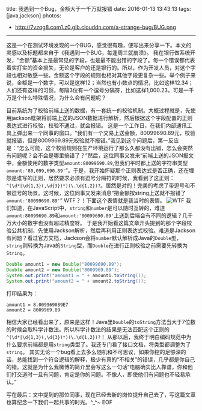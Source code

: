 title: 我遇到一个Bug，金额大于一千万就报错
date: 2016-01-13 13:43:13
tags: [java,jackson]
photos:
- http://7vzqg8.com1.z0.glb.clouddn.com/a-strange-bug/BUG.png
---

这是一个在测试环境发现的一个BUG，感觉很有趣，便写出来分享一下。本文的灵感以及标题都来自于《我遇到一个BUG，每逢周三就崩溃》。
我在银行做系统开发，“金额”基本上是最常见的字段，也是最不能出错的字段了。每一个错误都代表着实打实的资金损失，无论是客户的还是银行的。所以，作为开发人员，对这个字段也相对敏感一些。金额这个字段的规则也相对其他字段更复杂一些。举个例子来说，金额是一个数字，可以是这样12；当然也有小数点的情况，比如这样12.34；人们还有这样的习惯，每隔3位有一个逗号分隔符，比如这样1,000.23。可是一千万是个什么特殊情况，为什么会有问题呢？
<!--more-->
目前系统为了校验前端上送的数据，有一套统一的校验机制。大概过程就是，先使用jackson框架将前端上送的JSON数据进行解析，然后根据这个字段配置的正则表达式进行校验，校验不通过，就会报错。
这是一个工作日，在我们内部通讯工具上弹出来一个同事的窗口。“我们有一个交易上送金额，80099690.89元，校验就报错，但是8009969.89元校验就不报错。”我见到这个问题后，第一反应是：“怎么可能，这个校验规则在生产环境运行了那么久都没有出错，怎么会突然有问题呢？会不会是哪里搞错了？”然后，这位同事又发来“前端上送的JSON报文中，金额使用的数字类型`amount:80099690.89`,但我们平时都上送的字符串类型`amount:'80,099,690.89'`”。于是，我开始怀疑那个正则表达式是否正确，还在埋怨是谁写的正则，居然要求必须有逗号分隔符的时候，我看到了这正则：`^(\d*|\d{1,3}(,\d{3})*)(\.\d{1,2})?`。居然是对的！完美的考虑了带逗号和不带逗号的场景。这时候，这位同事又发来消息“把金额按string上送就不报错了`amount:'80099690.89'`”
WTF？！下面这个表情就是我当时的表情。
![WTF](http://7vzqg8.com1.z0.glb.clouddn.com/a-strange-bug/WTF.jpg)
我们知道，在JavaScript中，`string`和`number`是可以随时互转的，难道`amount:80099690.89`和`amount:'80099690.89'`上送到后端会有不同的逻辑？几千万大小的数字也没有超过精度呀。
于是我开始看这篇文章开头提到的那个字段校验公共机制，先使用Jackson解析，然后再利用正则表达式校验。难道是Jackson有问题？看过官方文档，Jackson会将`number`默认解析成Java的`Double`型，`string`则转换为Java的`String`型，而`Double`在进行正则校验之前需要先转换为`String`。
```Java
Double amount1 = new Double("80099690.89");
Double amount2 = new Double("8009969.89");
System.out.print("amount1 = " + amount1.toString());
System.out.print("amount2 = " + amount2.toString());
```
打印结果为：
```
amount1 = 8.009969089E7
amount2 = 8009969.89
```
相信大家已经看出来了，原来是这样！Java里`Double`的`toString`方法当大于7位数的时候会取科学计数法。所以科学计数法的结果是无法匹配这个正则的`^(\d*|\d{1,3}(,\d{3})*)(\.\d{1,2})?`！
从那以后，我终于明白编码规范中为什么要求前端都是用`string`类型了。我还专门看了接口文档，将类型都调整为了`string`。
其实无论一个bug看上去多么随机和不可思议，如果你挖的足够深的话，总能找到一个符合逻辑的解释，极少有真的“不相关”的错误，几乎都是你自己的错。这就是为什么我微博的简介里会写这么一句话“电脑确实比人靠谱，你和他们打交道时一旦有问题，肯定是你的问题。不像人，即使他们有问题也不轻易承认。”

写在最后：文中提到的那位同事，现在已经去新的岗位提升自己去了，写这篇文章也算纪念一下我们一起共事的时光。^_^~
EOF
